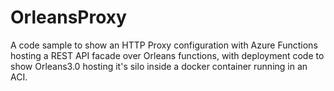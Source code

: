 # OrleansProxy

A code sample to show an HTTP Proxy configuration with Azure Functions hosting a REST API facade over Orleans functions, with deployment code to show Orleans3.0 hosting it's silo inside a docker container running in an ACI.

